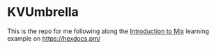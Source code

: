 # KVUmbrella

This is the repo for me following along the
[Introduction to Mix](https://hexdocs.pm/elixir/main/introduction-to-mix.html)
learning example on https://hexdocs.pm/


